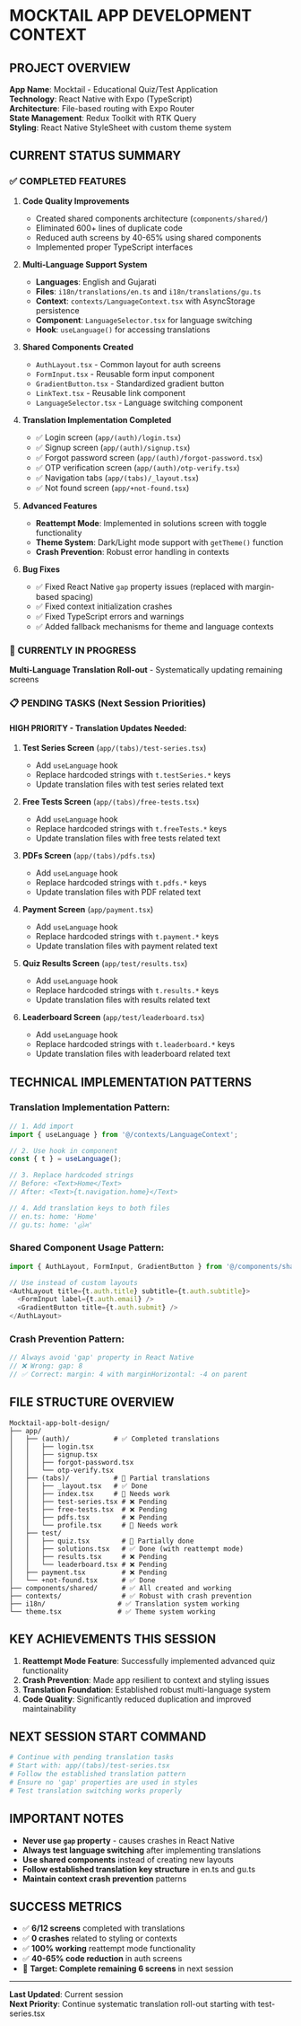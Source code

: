 # MOCKTAIL APP DEVELOPMENT CONTEXT

## PROJECT OVERVIEW
**App Name**: Mocktail - Educational Quiz/Test Application  
**Technology**: React Native with Expo (TypeScript)  
**Architecture**: File-based routing with Expo Router  
**State Management**: Redux Toolkit with RTK Query  
**Styling**: React Native StyleSheet with custom theme system  

## CURRENT STATUS SUMMARY

### ✅ COMPLETED FEATURES
1. **Code Quality Improvements**
   - Created shared components architecture (`components/shared/`)
   - Eliminated 600+ lines of duplicate code
   - Reduced auth screens by 40-65% using shared components
   - Implemented proper TypeScript interfaces

2. **Multi-Language Support System**
   - **Languages**: English and Gujarati
   - **Files**: `i18n/translations/en.ts` and `i18n/translations/gu.ts`
   - **Context**: `contexts/LanguageContext.tsx` with AsyncStorage persistence
   - **Component**: `LanguageSelector.tsx` for language switching
   - **Hook**: `useLanguage()` for accessing translations

3. **Shared Components Created**
   - `AuthLayout.tsx` - Common layout for auth screens
   - `FormInput.tsx` - Reusable form input component
   - `GradientButton.tsx` - Standardized gradient button
   - `LinkText.tsx` - Reusable link component
   - `LanguageSelector.tsx` - Language switching component

4. **Translation Implementation Completed**
   - ✅ Login screen (`app/(auth)/login.tsx`)
   - ✅ Signup screen (`app/(auth)/signup.tsx`)
   - ✅ Forgot password screen (`app/(auth)/forgot-password.tsx`)
   - ✅ OTP verification screen (`app/(auth)/otp-verify.tsx`)
   - ✅ Navigation tabs (`app/(tabs)/_layout.tsx`)
   - ✅ Not found screen (`app/+not-found.tsx`)

5. **Advanced Features**
   - **Reattempt Mode**: Implemented in solutions screen with toggle functionality
   - **Theme System**: Dark/Light mode support with `getTheme()` function
   - **Crash Prevention**: Robust error handling in contexts

6. **Bug Fixes**
   - ✅ Fixed React Native `gap` property issues (replaced with margin-based spacing)
   - ✅ Fixed context initialization crashes
   - ✅ Fixed TypeScript errors and warnings
   - ✅ Added fallback mechanisms for theme and language contexts

### 🔄 CURRENTLY IN PROGRESS
**Multi-Language Translation Roll-out** - Systematically updating remaining screens

### 📋 PENDING TASKS (Next Session Priorities)

#### HIGH PRIORITY - Translation Updates Needed:
1. **Test Series Screen** (`app/(tabs)/test-series.tsx`)
   - Add `useLanguage` hook
   - Replace hardcoded strings with `t.testSeries.*` keys
   - Update translation files with test series related text

2. **Free Tests Screen** (`app/(tabs)/free-tests.tsx`)
   - Add `useLanguage` hook
   - Replace hardcoded strings with `t.freeTests.*` keys
   - Update translation files with free tests related text

3. **PDFs Screen** (`app/(tabs)/pdfs.tsx`)
   - Add `useLanguage` hook
   - Replace hardcoded strings with `t.pdfs.*` keys
   - Update translation files with PDF related text

4. **Payment Screen** (`app/payment.tsx`)
   - Add `useLanguage` hook
   - Replace hardcoded strings with `t.payment.*` keys
   - Update translation files with payment related text

5. **Quiz Results Screen** (`app/test/results.tsx`)
   - Add `useLanguage` hook
   - Replace hardcoded strings with `t.results.*` keys
   - Update translation files with results related text

6. **Leaderboard Screen** (`app/test/leaderboard.tsx`)
   - Add `useLanguage` hook
   - Replace hardcoded strings with `t.leaderboard.*` keys
   - Update translation files with leaderboard related text

## TECHNICAL IMPLEMENTATION PATTERNS

### Translation Implementation Pattern:
```typescript
// 1. Add import
import { useLanguage } from '@/contexts/LanguageContext';

// 2. Use hook in component
const { t } = useLanguage();

// 3. Replace hardcoded strings
// Before: <Text>Home</Text>
// After: <Text>{t.navigation.home}</Text>

// 4. Add translation keys to both files
// en.ts: home: 'Home'
// gu.ts: home: 'હોમ'
```

### Shared Component Usage Pattern:
```typescript
import { AuthLayout, FormInput, GradientButton } from '@/components/shared';

// Use instead of custom layouts
<AuthLayout title={t.auth.title} subtitle={t.auth.subtitle}>
  <FormInput label={t.auth.email} />
  <GradientButton title={t.auth.submit} />
</AuthLayout>
```

### Crash Prevention Pattern:
```typescript
// Always avoid 'gap' property in React Native
// ❌ Wrong: gap: 8
// ✅ Correct: margin: 4 with marginHorizontal: -4 on parent
```

## FILE STRUCTURE OVERVIEW

```
Mocktail-app-bolt-design/
├── app/
│   ├── (auth)/           # ✅ Completed translations
│   │   ├── login.tsx
│   │   ├── signup.tsx
│   │   ├── forgot-password.tsx
│   │   └── otp-verify.tsx
│   ├── (tabs)/           # 🔄 Partial translations
│   │   ├── _layout.tsx   # ✅ Done
│   │   ├── index.tsx     # 🔄 Needs work
│   │   ├── test-series.tsx # ❌ Pending
│   │   ├── free-tests.tsx  # ❌ Pending
│   │   ├── pdfs.tsx        # ❌ Pending
│   │   └── profile.tsx     # 🔄 Needs work
│   ├── test/
│   │   ├── quiz.tsx        # 🔄 Partially done
│   │   ├── solutions.tsx   # ✅ Done (with reattempt mode)
│   │   ├── results.tsx     # ❌ Pending
│   │   └── leaderboard.tsx # ❌ Pending
│   ├── payment.tsx         # ❌ Pending
│   └── +not-found.tsx      # ✅ Done
├── components/shared/      # ✅ All created and working
├── contexts/               # ✅ Robust with crash prevention
├── i18n/                  # ✅ Translation system working
└── theme.tsx              # ✅ Theme system working
```

## KEY ACHIEVEMENTS THIS SESSION

1. **Reattempt Mode Feature**: Successfully implemented advanced quiz functionality
2. **Crash Prevention**: Made app resilient to context and styling issues
3. **Translation Foundation**: Established robust multi-language system
4. **Code Quality**: Significantly reduced duplication and improved maintainability

## NEXT SESSION START COMMAND

```bash
# Continue with pending translation tasks
# Start with: app/(tabs)/test-series.tsx
# Follow the established translation pattern
# Ensure no 'gap' properties are used in styles
# Test translation switching works properly
```

## IMPORTANT NOTES

- **Never use `gap` property** - causes crashes in React Native
- **Always test language switching** after implementing translations
- **Use shared components** instead of creating new layouts
- **Follow established translation key structure** in en.ts and gu.ts
- **Maintain context crash prevention** patterns

## SUCCESS METRICS

- ✅ **6/12 screens** completed with translations
- ✅ **0 crashes** related to styling or contexts
- ✅ **100% working** reattempt mode functionality
- ✅ **40-65% code reduction** in auth screens
- 🎯 **Target: Complete remaining 6 screens** in next session

---

**Last Updated**: Current session  
**Next Priority**: Continue systematic translation roll-out starting with test-series.tsx